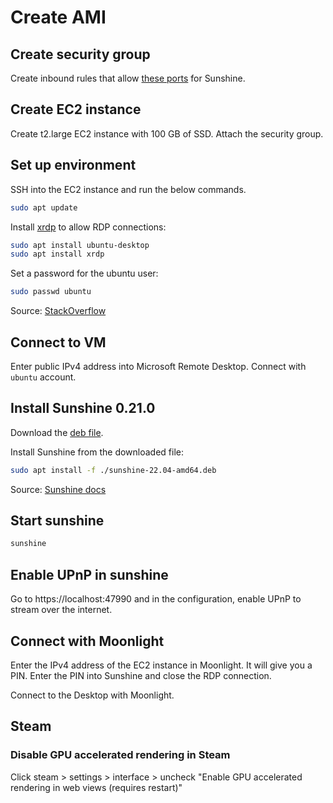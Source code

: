 # Create AMI

## Create security group

Create inbound rules that allow [these ports](https://docs.lizardbyte.dev/projects/sunshine/en/latest/about/advanced_usage.html#port) for Sunshine.

## Create EC2 instance

Create t2.large EC2 instance with 100 GB of SSD. Attach the security group.

## Set up environment

SSH into the EC2 instance and run the below commands.

```sh
sudo apt update
```

Install [xrdp](https://www.xrdp.org/) to allow RDP connections:

```sh
sudo apt install ubuntu-desktop
sudo apt install xrdp
```

Set a password for the ubuntu user:

```sh
sudo passwd ubuntu
```

Source: [StackOverflow](https://stackoverflow.com/a/65634306)

## Connect to VM

Enter public IPv4 address into Microsoft Remote Desktop. Connect with `ubuntu` account.

## Install Sunshine 0.21.0

Download the [deb file](https://github.com/LizardByte/Sunshine/releases/download/v0.21.0/sunshine-ubuntu-22.04-amd64.deb).

Install Sunshine from the downloaded file:

```sh
sudo apt install -f ./sunshine-22.04-amd64.deb
```

Source: [Sunshine docs](https://docs.lizardbyte.dev/projects/sunshine/en/latest/about/installation.html#linux)

## Start sunshine

```sh
sunshine
```

## Enable UPnP in sunshine

Go to https://localhost:47990 and in the configuration, enable UPnP to stream over the internet.

## Connect with Moonlight

Enter the IPv4 address of the EC2 instance in Moonlight. It will give you a PIN. Enter the PIN into Sunshine and close the RDP connection.

Connect to the Desktop with Moonlight.

## Steam

### Disable GPU accelerated rendering in Steam

Click steam > settings > interface > uncheck "Enable GPU accelerated rendering in web views (requires restart)"

